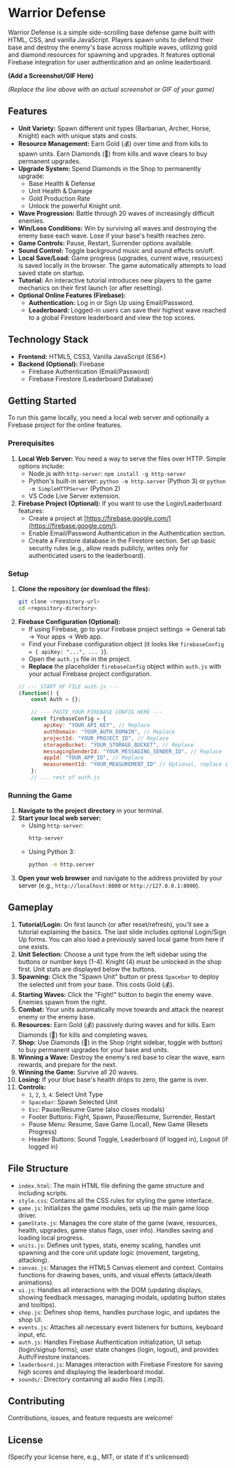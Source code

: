 # Warrior Defense

Warrior Defense is a simple side-scrolling base defense game built with HTML, CSS, and vanilla JavaScript. Players spawn units to defend their base and destroy the enemy's base across multiple waves, utilizing gold and diamond resources for spawning and upgrades. It features optional Firebase integration for user authentication and an online leaderboard.

**(Add a Screenshot/GIF Here)**
<!-- ![Gameplay Screenshot](screenshot.gif) -->
*(Replace the line above with an actual screenshot or GIF of your game)*

## Features

*   **Unit Variety:** Spawn different unit types (Barbarian, Archer, Horse, Knight) each with unique stats and costs.
*   **Resource Management:** Earn Gold (💰) over time and from kills to spawn units. Earn Diamonds (💎) from kills and wave clears to buy permanent upgrades.
*   **Upgrade System:** Spend Diamonds in the Shop to permanently upgrade:
    *   Base Health & Defense
    *   Unit Health & Damage
    *   Gold Production Rate
    *   Unlock the powerful Knight unit.
*   **Wave Progression:** Battle through 20 waves of increasingly difficult enemies.
*   **Win/Loss Conditions:** Win by surviving all waves and destroying the enemy base each wave. Lose if your base's health reaches zero.
*   **Game Controls:** Pause, Restart, Surrender options available.
*   **Sound Control:** Toggle background music and sound effects on/off.
*   **Local Save/Load:** Game progress (upgrades, current wave, resources) is saved locally in the browser. The game automatically attempts to load saved state on startup.
*   **Tutorial:** An interactive tutorial introduces new players to the game mechanics on their first launch (or after resetting).
*   **Optional Online Features (Firebase):**
    *   **Authentication:** Log in or Sign Up using Email/Password.
    *   **Leaderboard:** Logged-in users can save their highest wave reached to a global Firestore leaderboard and view the top scores.

## Technology Stack

*   **Frontend:** HTML5, CSS3, Vanilla JavaScript (ES6+)
*   **Backend (Optional):** Firebase
    *   Firebase Authentication (Email/Password)
    *   Firebase Firestore (Leaderboard Database)

## Getting Started

To run this game locally, you need a local web server and optionally a Firebase project for the online features.

### Prerequisites

1.  **Local Web Server:** You need a way to serve the files over HTTP. Simple options include:
    *   Node.js with `http-server`: `npm install -g http-server`
    *   Python's built-in server: `python -m http.server` (Python 3) or `python -m SimpleHTTPServer` (Python 2)
    *   VS Code Live Server extension.
2.  **Firebase Project (Optional):** If you want to use the Login/Leaderboard features:
    *   Create a project at [https://firebase.google.com/](https://firebase.google.com/).
    *   Enable Email/Password Authentication in the Authentication section.
    *   Create a Firestore database in the Firestore section. Set up basic security rules (e.g., allow reads publicly, writes only for authenticated users to the leaderboard).

### Setup

1.  **Clone the repository (or download the files):**
    ```bash
    git clone <repository-url>
    cd <repository-directory>
    ```
2.  **Firebase Configuration (Optional):**
    *   If using Firebase, go to your Firebase project settings -> General tab -> Your apps -> Web app.
    *   Find your Firebase configuration object (it looks like `firebaseConfig = { apiKey: "...", ... }`).
    *   Open the `auth.js` file in the project.
    *   **Replace** the placeholder `firebaseConfig` object within `auth.js` with your actual Firebase project configuration.
    ```javascript
    // --- START OF FILE auth.js ---
    (function() {
        const Auth = {};

        // --- PASTE YOUR FIREBASE CONFIG HERE ---
        const firebaseConfig = {
            apiKey: "YOUR_API_KEY", // Replace
            authDomain: "YOUR_AUTH_DOMAIN", // Replace
            projectId: "YOUR_PROJECT_ID", // Replace
            storageBucket: "YOUR_STORAGE_BUCKET", // Replace
            messagingSenderId: "YOUR_MESSAGING_SENDER_ID", // Replace
            appId: "YOUR_APP_ID", // Replace
            measurementId: "YOUR_MEASUREMENT_ID" // Optional, replace if you use Analytics
        };
        // ... rest of auth.js
    ```

### Running the Game

1.  **Navigate to the project directory** in your terminal.
2.  **Start your local web server:**
    *   Using `http-server`:
        ```bash
        http-server
        ```
    *   Using Python 3:
        ```bash
        python -m http.server
        ```
3.  **Open your web browser** and navigate to the address provided by your server (e.g., `http://localhost:8080` or `http://127.0.0.1:8000`).

## Gameplay

1.  **Tutorial/Login:** On first launch (or after reset/refresh), you'll see a tutorial explaining the basics. The last slide includes optional Login/Sign Up forms. You can also load a previously saved local game from here if one exists.
2.  **Unit Selection:** Choose a unit type from the left sidebar using the buttons or number keys (1-4). Knight (4) must be unlocked in the shop first. Unit stats are displayed below the buttons.
3.  **Spawning:** Click the "Spawn Unit" button or press `Spacebar` to deploy the selected unit from your base. This costs Gold (💰).
4.  **Starting Waves:** Click the "Fight!" button to begin the enemy wave. Enemies spawn from the right.
5.  **Combat:** Your units automatically move towards and attack the nearest enemy or the enemy base.
6.  **Resources:** Earn Gold (💰) passively during waves and for kills. Earn Diamonds (💎) for kills and completing waves.
7.  **Shop:** Use Diamonds (💎) in the Shop (right sidebar, toggle with button) to buy permanent upgrades for your base and units.
8.  **Winning a Wave:** Destroy the enemy's red base to clear the wave, earn rewards, and prepare for the next.
9.  **Winning the Game:** Survive all 20 waves.
10. **Losing:** If your blue base's health drops to zero, the game is over.
11. **Controls:**
    *   `1`, `2`, `3`, `4`: Select Unit Type
    *   `Spacebar`: Spawn Selected Unit
    *   `Esc`: Pause/Resume Game (also closes modals)
    *   Footer Buttons: Fight, Spawn, Pause/Resume, Surrender, Restart
    *   Pause Menu: Resume, Save Game (Local), New Game (Resets Progress)
    *   Header Buttons: Sound Toggle, Leaderboard (if logged in), Logout (if logged in)

## File Structure

*   `index.html`: The main HTML file defining the game structure and including scripts.
*   `style.css`: Contains all the CSS rules for styling the game interface.
*   `game.js`: Initializes the game modules, sets up the main game loop driver.
*   `gameState.js`: Manages the core state of the game (wave, resources, health, upgrades, game status flags, user info). Handles saving and loading local progress.
*   `units.js`: Defines unit types, stats, enemy scaling, handles unit spawning and the core unit update logic (movement, targeting, attacking).
*   `canvas.js`: Manages the HTML5 Canvas element and context. Contains functions for drawing bases, units, and visual effects (attack/death animations).
*   `ui.js`: Handles all interactions with the DOM (updating displays, showing feedback messages, managing modals, updating button states and tooltips).
*   `shop.js`: Defines shop items, handles purchase logic, and updates the shop UI.
*   `events.js`: Attaches all necessary event listeners for buttons, keyboard input, etc.
*   `auth.js`: Handles Firebase Authentication initialization, UI setup (login/signup forms), user state changes (login, logout), and provides Auth/Firestore instances.
*   `leaderboard.js`: Manages interaction with Firebase Firestore for saving high scores and displaying the leaderboard modal.
*   `sounds/`: Directory containing all audio files (.mp3).

## Contributing

Contributions, issues, and feature requests are welcome!

## License

(Specify your license here, e.g., MIT, or state if it's unlicensed)
